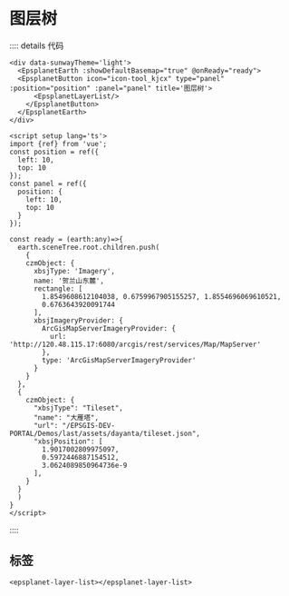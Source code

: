 # 图层树

<div data-sunwayTheme='light'>
  <EpsplanetEarth :showDefaultBasemap="true" @onReady="ready">
  <EpsplanetButton container="#earthContainer" icon="icon-tool_kjcx" type="panel" :position="position" :panel="panel" title='图层树'>
      <EpsplanetLayerList/>
    </EpsplanetButton>
  </EpsplanetEarth>
</div>

<script setup lang='ts'>
import {ref} from 'vue';
const position = ref({
  left: 10,
  top: 10
});
const panel = ref({
  position: {
    left: 10,
    top: 10
  }
});

const ready = (earth:any)=>{
    console.log(earth)
  earth.sceneTree.root.children.push(
    {
    czmObject: {
      xbsjType: 'Imagery',
      name: '贺兰山东麓',
      rectangle: [
        1.8549608612104038, 0.6759967905155257, 1.8554696069610521,
        0.6763643920091744
      ],
      xbsjImageryProvider: {
        ArcGisMapServerImageryProvider: {
          url: 'http://120.48.115.17:6080/arcgis/rest/services/Map/MapServer'
        },
        type: 'ArcGisMapServerImageryProvider'
      }
    }
  },
  {
    czmObject: {
      "xbsjType": "Tileset",
      "xbsjGuid": "d3266895-4795-41a1-92f3-46be5edc6532",
      "name": "大雁塔",
      "url": "/EPSGIS-DEV-PORTAL/Demos/last/assets/dayanta/tileset.json",
    //   "xbsjPosition": [
    //     1.9017002809975097,
    //     0.5972446887154512,
    //     3.0624089850964736e-9
    //   ],
    }
  }
  )
}
</script>

:::: details 代码

```vue
<div data-sunwayTheme='light'>
  <EpsplanetEarth :showDefaultBasemap="true" @onReady="ready">
  <EpsplanetButton icon="icon-tool_kjcx" type="panel" :position="position" :panel="panel" title='图层树'>
      <EpsplanetLayerList/>
    </EpsplanetButton>
  </EpsplanetEarth>
</div>

<script setup lang='ts'>
import {ref} from 'vue';
const position = ref({
  left: 10,
  top: 10
});
const panel = ref({
  position: {
    left: 10,
    top: 10
  }
});

const ready = (earth:any)=>{
  earth.sceneTree.root.children.push(
    {
    czmObject: {
      xbsjType: 'Imagery',
      name: '贺兰山东麓',
      rectangle: [
        1.8549608612104038, 0.6759967905155257, 1.8554696069610521,
        0.6763643920091744
      ],
      xbsjImageryProvider: {
        ArcGisMapServerImageryProvider: {
          url: 'http://120.48.115.17:6080/arcgis/rest/services/Map/MapServer'
        },
        type: 'ArcGisMapServerImageryProvider'
      }
    }
  },
  {
    czmObject: {
      "xbsjType": "Tileset",
      "name": "大雁塔",
      "url": "/EPSGIS-DEV-PORTAL/Demos/last/assets/dayanta/tileset.json",
      "xbsjPosition": [
        1.9017002809975097,
        0.5972446887154512,
        3.0624089850964736e-9
      ],
    }
  }
  )
}
</script>
```

::::

## 标签

```vue
<epsplanet-layer-list></epsplanet-layer-list>
```
